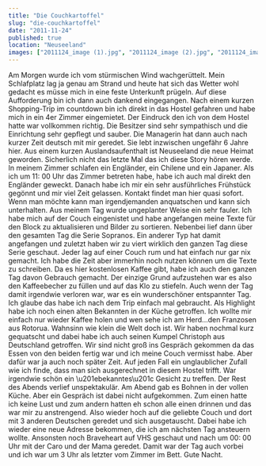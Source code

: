 ```yaml
---
title: "Die Couchkartoffel"
slug: "die-couchkartoffel"
date: "2011-11-24"
published: true
location: "Neuseeland"
images: ["2011124_image (1).jpg", "2011124_image (2).jpg", "2011124_image (3).jpg", "2011124_image (4).jpg"]
---
```


Am Morgen wurde ich vom stürmischen Wind wachgerüttelt. Mein Schlafplatz lag ja genau am Strand und heute hat sich das Wetter wohl gedacht es müsse mich in eine feste Unterkunft prügeln. Auf diese Aufforderung bin ich dann auch dankend eingegangen. Nach einem kurzen Shopping-Trip im countdown bin ich direkt in das Hostel gefahren und habe mich in ein 4er Zimmer eingemietet. Der Eindruck den ich von dem Hostel hatte war vollkommen richtig. Die Besitzer sind sehr sympathisch und die Einrichtung sehr gepflegt und sauber. Die Managerin hat dann auch nach kurzer Zeit deutsch mit mir geredet. Sie lebt inzwischen ungefähr 6 Jahre hier. Aus einem kurzen Auslandsaufenthalt ist Neuseeland die neue Heimat geworden. Sicherlich nicht das letzte Mal das ich diese Story hören werde. In meinem Zimmer schlafen ein Engländer, ein Chilene und ein Japaner. Als ich um 11: 00 Uhr das Zimmer betreten habe, habe ich auch mal direkt den Engländer geweckt. Danach habe ich mir ein sehr ausführliches Frühstück gegönnt und mir viel Zeit gelassen. Kontakt findet man hier quasi sofort. Wenn man möchte kann man irgendjemanden anquatschen und kann sich unterhalten. 
Aus meinem Tag wurde ungeplanter Weise ein sehr fauler. Ich habe mich auf der Couch eingenistet und habe angefangen meine Texte für den Block zu aktualisieren und Bilder zu sortieren. Nebenbei lief dann über den gesamten Tag die Serie Sopranos. Ein anderer Typ hat damit angefangen und zuletzt haben wir zu viert wirklich den ganzen Tag diese Serie geschaut. Jeder lag auf einer Couch rum und hat einfach nur gar nix gemacht. Ich habe die Zeit aber immerhin noch nutzen können um die Texte zu schreiben. Da es hier kostenlosen Kaffee gibt, habe ich auch den ganzen Tag davon Gebrauch gemacht. Der einzige Grund aufzustehen war es also den Kaffeebecher zu füllen und auf das Klo zu stiefeln. Auch wenn der Tag damit irgendwie verloren war, war es ein wunderschöner entspannter Tag. Ich glaube das habe ich nach dem Trip einfach mal gebraucht. Als Highlight habe ich noch einen alten Bekannten in der Küche getroffen. Ich wollte mir einfach nur wieder Kaffee holen und wen sehe ich am Herd...den Franzosen aus Rotorua. Wahnsinn wie klein die Welt doch ist. Wir haben nochmal kurz gequatscht und dabei habe ich auch seinen Kumpel Christoph aus Deutschland getroffen. Wir sind nicht groß ins Gespräch gekommen da das Essen von den beiden fertig war und ich meine Couch vermisst habe. Aber dafür war ja auch noch später Zeit. Auf jeden Fall ein unglaublicher Zufall wie ich finde, dass man sich ausgerechnet in diesem Hostel trifft. War irgendwie schön ein \u201ebekanntes\u201c Gesicht zu treffen. Der Rest des Abends verlief unspektakulär. Am Abend gab es Bohnen in der vollen Küche. Aber ein Gespräch ist dabei nicht aufgekommen. Zum einen hatte ich keine Lust und zum andern hatten eh schon alle einen drinnen und das war mir zu anstrengend. Also wieder hoch auf die geliebte Couch und dort mit 3 anderen Deutschen geredet und sich ausgetauscht. Dabei habe ich wieder eine neue Adresse bekommen, die ich am nächsten Tag ansteuern wollte. Ansonsten noch Braveheart auf VHS geschaut und nach um 00: 00 Uhr mit der Caro und der Mama geredet. Damit war der Tag auch vorbei und ich war um 3 Uhr als letzter vom Zimmer im Bett. Gute Nacht.